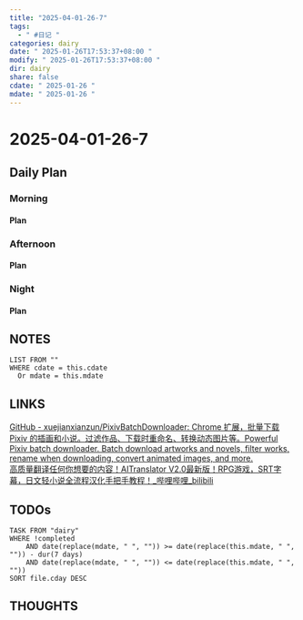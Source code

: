```yaml
---
title: "2025-04-01-26-7"
tags:
  - " #日记 "
categories: dairy
date: " 2025-01-26T17:53:37+08:00 "
modify: " 2025-01-26T17:53:37+08:00 "
dir: dairy
share: false
cdate: " 2025-01-26 "
mdate: " 2025-01-26 "
---
```


# 2025-04-01-26-7

## Daily Plan

### Morning

#### Plan

### Afternoon

#### Plan

### Night

#### Plan

## NOTES

```dataview
LIST FROM "" 
WHERE cdate = this.cdate
  Or mdate = this.mdate
```

## LINKS

[GitHub - xuejianxianzun/PixivBatchDownloader: Chrome 扩展，批量下载 Pixiv 的插画和小说。过滤作品、下载时重命名、转换动态图片等。Powerful Pixiv batch downloader. Batch download artworks and novels, filter works, rename when downloading, convert animated images, and more.](https://github.com/xuejianxianzun/PixivBatchDownloader)  
[高质量翻译任何你想要的内容！AITranslator V2.0最新版！RPG游戏，SRT字幕，日文轻小说全流程汉化手把手教程！\_哔哩哔哩\_bilibili](https://www.bilibili.com/video/BV1GT421Y7Ew?buvid=XX6FDA46DA915173DFB88482886D8805D7541&from_spmid=search.search-result.0.0&is_story_h5=false&mid=G%2BUZy6X7bXZSUgSzumjfMQ%3D%3D&plat_id=116&share_from=ugc&share_medium=android&share_plat=android&share_session_id=d6e6c8b8-763d-4198-9922-534f70df096d&share_source=QQ&share_tag=s_i&spmid=main.ugc-video-detail.0.0&timestamp=1737884363&unique_k=8SprkGK&up_id=23115399&vd_source=7ead2c7650986abd16e461910e43af32)

## TODOs

```dataview
TASK FROM "dairy" 
WHERE !completed 
	AND date(replace(mdate, " ", "")) >= date(replace(this.mdate, " ", "")) - dur(7 days) 
	AND date(replace(mdate, " ", "")) <= date(replace(this.mdate, " ", ""))
SORT file.cday DESC
```

## THOUGHTS
